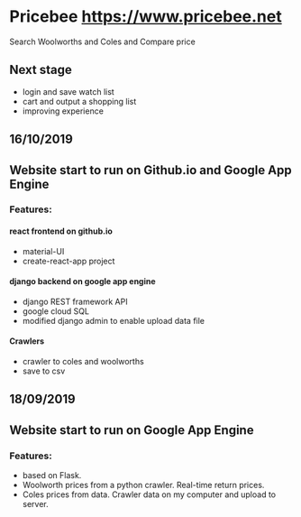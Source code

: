 # Pricebee https://www.pricebee.net
Search Woolworths and Coles and Compare price
## Next stage
- login and save watch list
- cart and output a shopping list
- improving experience
## 16/10/2019
## Website start to run on Github.io and Google App Engine
### Features:
#### react frontend on github.io
- material-UI
- create-react-app project
#### django backend on google app engine
- django REST framework API
- google cloud SQL
- modified django admin to enable upload data file
#### Crawlers
- crawler to coles and woolworths
- save to csv

## 18/09/2019
## Website start to run on Google App Engine 
### Features:
- based on Flask.
- Woolworth prices from a python crawler. Real-time return prices.
- Coles prices from data. Crawler data on my computer and upload to server.

